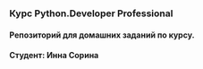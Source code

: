 ### Курс Python.Developer Professional
#### Репозиторий для домашних заданий по курсу.
#### Студент: Инна Сорина